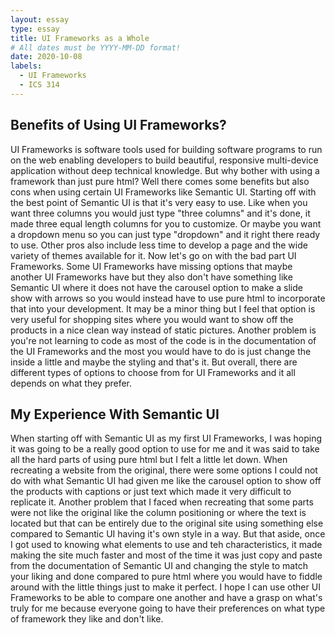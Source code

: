 ```yaml
---
layout: essay
type: essay
title: UI Frameworks as a Whole
# All dates must be YYYY-MM-DD format!
date: 2020-10-08
labels:
  - UI Frameworks
  - ICS 314
---
```


## Benefits of Using UI Frameworks?

UI Frameworks is software tools used for building software programs to run on the web enabling developers to build beautiful, responsive multi-device application without deep technical knowledge. But why bother with using a framework than just pure html? Well there comes some benefits but also cons when using certain UI Frameworks like Semantic UI. Starting off with the best point of Semantic UI is that it's very easy to use. Like when you want three columns you would just type "three columns" and it's done, it made three equal length columns for you to customize. Or maybe you want a dropdown menu so you can just type "dropdown" and it right there ready to use. Other pros also include less time to develop a page and the wide variety of themes available for it. Now let's go on with the bad part UI Frameworks. Some UI Frameworks have missing options that maybe another UI Frameworks have but they also don't have something like Semantic UI where it does not have the carousel option to make a slide show with arrows so you would instead have to use pure html to incorporate that into your development. It may be a minor thing but I feel that option is very useful for shopping sites where you would want to show off the products in a nice clean way instead of static pictures. Another problem is you're not learning to code as most of the code is in the documentation of the UI Frameworks and the most you would have to do is just change the inside a little and maybe the styling and that's it. But overall, there are different types of options to choose from for UI Frameworks and it all depends on what they prefer.

## My Experience With Semantic UI

When starting off with Semantic UI as my first UI Frameworks, I was hoping it was going to be a really good option to use for me and it was said to take all the hard parts of using pure html but I felt a little let down. When recreating a website from the original, there were some options I could not do with what Semantic UI had given me like the carousel option to show off the products with captions or just text which made it very difficult to replicate it. Another problem that I faced when recreating that some parts were not like the original like the column positioning or where the text is located but that can be entirely due to the original site using something else compared to Semantic UI having it's own style in a way. But that aside, once I got used to knowing what elements to use and teh characteristics, it made making the site much faster and most of the time it was just copy and paste from the documentation of Semantic UI and changing the style to match your liking and done compared to pure html where you would have to fiddle around with the little things just to make it perfect. I hope I can use other UI Frameworks to be able to compare one another and have a grasp on what's truly for me because everyone going to have their preferences on what type of framework they like and don't like.

